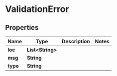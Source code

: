 # ValidationError

## Properties
Name | Type | Description | Notes
------------ | ------------- | ------------- | -------------
**loc** | **List&lt;String&gt;** |  | 
**msg** | **String** |  | 
**type** | **String** |  | 
